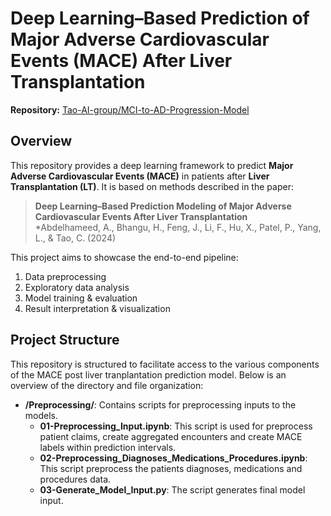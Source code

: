 # Deep Learning–Based Prediction of Major Adverse Cardiovascular Events (MACE) After Liver Transplantation

**Repository:** [Tao-AI-group/MCI-to-AD-Progression-Model](https://github.com/Tao-AI-group/LT_MACE_Prediction)

## Overview

This repository provides a deep learning framework to predict **Major Adverse Cardiovascular Events (MACE)** in patients after **Liver Transplantation (LT)**. It is based on methods described in the paper:

> **Deep Learning–Based Prediction Modeling of Major Adverse Cardiovascular Events After Liver Transplantation**  
> *Abdelhameed, A., Bhangu, H., Feng, J., Li, F., Hu, X., Patel, P., Yang, L., & Tao, C. (2024)

This project aims to showcase the end-to-end pipeline:
1. Data preprocessing  
2. Exploratory data analysis  
3. Model training & evaluation  
4. Result interpretation & visualization


## Project Structure

This repository is structured to facilitate access to the various components of the MACE post liver tranplantation prediction model. Below is an overview of the directory and file organization:
- **/Preprocessing/**: Contains scripts for preprocessing inputs to the models.
  - **01-Preprocessing_Input.ipynb**: This script is used for preprocess patient claims, create aggregated encounters and create MACE labels within prediction intervals.
  - **02-Preprocessing_Diagnoses_Medications_Procedures.ipynb**: This script preprocess the patients diagnoses, medications and procedures data.
  - **03-Generate_Model_Input.py**: The script generates final model input.
